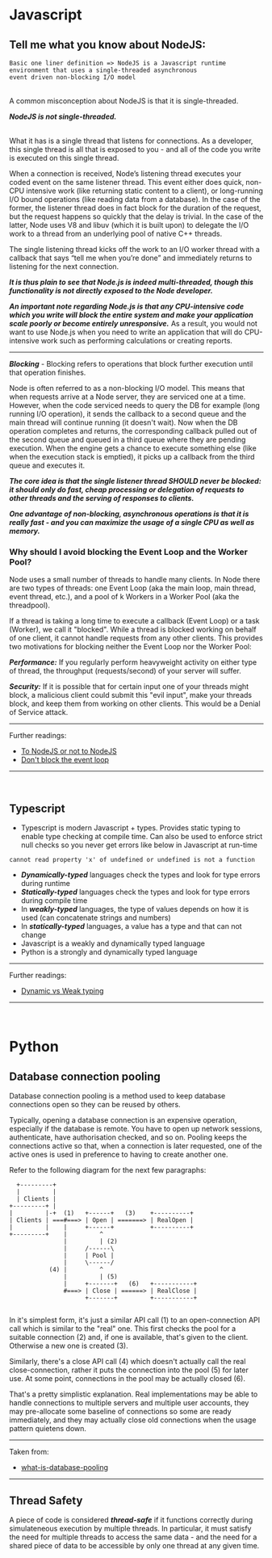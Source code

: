 # Javascript 

## Tell me what you know about NodeJS:

```
Basic one liner definition => NodeJS is a Javascript runtime environment that uses a single-threaded asynchronous 
event driven non-blocking I/O model
```
<br>
A common misconception about NodeJS is that it is single-threaded. 

<br>

**_NodeJS is not single-threaded._**

<br>
What it has is a single thread that listens for connections. As a developer, this single thread is all that is exposed to you - and all of the code you write is executed on this single thread. 

When a connection is received, Node’s listening thread executes your coded event on the same listener thread. This event either does quick, non-CPU intensive work (like returning static content to a client), or long-running I/O bound operations (like reading data from a database). In the case of the former, the listener thread does in fact block for the duration of the request, but the request happens so quickly that the delay is trivial. In the case of the latter, Node uses V8 and libuv (which it is built upon) to delegate the I/O work to a thread from an underlying pool of native C++ threads. 

The single listening thread kicks off the work to an I/O worker thread with a callback that says “tell me when you’re done” and immediately returns to listening for the next connection. 

**_It is thus plain to see that Node.js is indeed multi-threaded, though this functionality is not directly exposed to the Node developer._**

**_An important note regarding Node.js is that any CPU-intensive code which you write will block the entire system and make your application scale poorly or become entirely unresponsive._** As a result, you would not want to use Node.js when you need to write an application that will do CPU-intensive work such as performing calculations or creating reports.

<hr>

**_Blocking_** - Blocking refers to operations that block further execution until that operation finishes.

Node is often referred to as a non-blocking I/O model. This means that when requests arrive at a Node server, they are serviced one at a time. However, when the code serviced needs to query the DB for example (long running I/O operation), it sends the callback to a second queue and the main thread will continue running (it doesn't wait). Now when the DB operation completes and returns, the corresponding callback pulled out of the second queue and queued in a third queue where they are pending execution. When the engine gets a chance to execute something else (like when the execution stack is emptied), it picks up a callback from the third queue and executes it.

**_The core idea is that the single listener thread SHOULD never be blocked: it should only do fast, cheap processing or delegation of requests to other threads and the serving of responses to clients._**

**_One advantage of non-blocking, asynchronous operations is that it is really fast - and you can maximize the usage of a single CPU as well as memory._**

### Why should I avoid blocking the Event Loop and the Worker Pool?
Node uses a small number of threads to handle many clients. In Node there are two types of threads: one Event Loop (aka the main loop, main thread, event thread, etc.), and a pool of k Workers in a Worker Pool (aka the threadpool).

If a thread is taking a long time to execute a callback (Event Loop) or a task (Worker), we call it "blocked". While a thread is blocked working on behalf of one client, it cannot handle requests from any other clients. This provides two motivations for blocking neither the Event Loop nor the Worker Pool:

**_Performance:_** If you regularly perform heavyweight activity on either type of thread, the throughput (requests/second) of your server will suffer.

**_Security:_** If it is possible that for certain input one of your threads might block, a malicious client could submit this "evil input", make your threads block, and keep them from working on other clients. This would be a Denial of Service attack.

<hr>
Further readings:


- [To NodeJS or not to NodeJS](https://www.davidhaney.io/to-node-js-or-not-to-node-js/)
- [Don't block the event loop](https://nodejs.org/en/docs/guides/dont-block-the-event-loop/)

<hr>

<br>

## Typescript

- Typescript is modern Javascript + types. Provides static typing to enable type checking at compile time. Can also be used to enforce strict null checks so you never get errors like below in Javascript at run-time

```cannot read property 'x' of undefined or undefined is not a function```

- **_Dynamically-typed_** languages check the types and look for type errors during runtime
- **_Statically-typed_** languages check the types and look for type errors during compile time
- In **_weakly-typed_** languages, the type of values depends on how it is used (can concatenate strings and numbers)
- In **_statically-typed_** languages, a value has a type and that can not change
- Javascript is a weakly and dynamically typed language
- Python is a strongly and dynamically typed language

<hr>
Further readings:


- [Dynamic vs Weak typing](https://en.hexlet.io/courses/intro_to_programming/lessons/types/theory_unit)

<hr>

<br>

# Python

## Database connection pooling 

Database connection pooling is a method used to keep database connections open so they can be reused by others.

Typically, opening a database connection is an expensive operation, especially if the database is remote. You have to open up network sessions, authenticate, have authorisation checked, and so on. Pooling keeps the connections active so that, when a connection is later requested, one of the active ones is used in preference to having to create another one.

Refer to the following diagram for the next few paragraphs:
```
  +---------+
  |         |
  | Clients |
+---------+ |
|         |-+  (1)   +------+   (3)    +----------+
| Clients | ===#===> | Open | =======> | RealOpen |
|         |    |     +------+          +----------+
+---------+    |         ^
               |         | (2)
               |     /------\
               |     | Pool |
               |     \------/
           (4) |         ^
               |         | (5)
               |     +-------+   (6)   +-----------+
               #===> | Close | ======> | RealClose |
                     +-------+         +-----------+
                     
```

In it's simplest form, it's just a similar API call (1) to an open-connection API call which is similar to the "real" one. This first checks the pool for a suitable connection (2) and, if one is available, that's given to the client. Otherwise a new one is created (3).

Similarly, there's a close API call (4) which doesn't actually call the real close-connection, rather it puts the connection into the pool (5) for later use. At some point, connections in the pool may be actually closed (6).

That's a pretty simplistic explanation. Real implementations may be able to handle connections to multiple servers and multiple user accounts, they may pre-allocate some baseline of connections so some are ready immediately, and they may actually close old connections when the usage pattern quietens down.

<hr>
Taken from:


- [what-is-database-pooling](https://stackoverflow.com/questions/4041114/what-is-database-pooling)

<hr>


## Thread Safety

A piece of code is considered **_thread-safe_** if it functions correctly during simulateneous execution by multiple threads. In particular, it must satisfy the need for multiple threads to access the same data - and the need for a shared piece of data to be accessible by only one thread at any given time.
